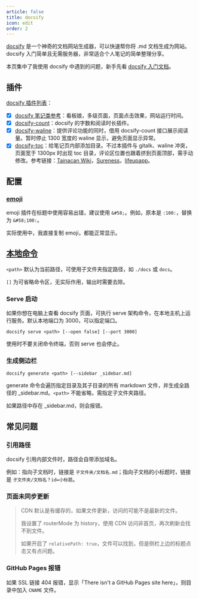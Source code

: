 ```yaml
---
article: false
title: docsify
icon: edit
order: 2
---
```


[docsify](https://docsify.js.org/#/zh-cn/) 是一个神奇的文档网站生成器，可以快速帮你将 .md 文档生成为网站。docsify 入门简单且无需服务器，非常适合个人笔记的简单整理分享。

本页集中了我使用 docsify 中遇到的问题，新手先看 [docsify 入门文档](https://docsify.js.org/#/zh-cn/)。

## 插件

[docsify 插件列表](https://docsify-preview.vercel.app/#/zh-cn/awesome?id=plugins)：

- [x] [docsify 笔记类参考](https://notebook.js.org/#/README)：看板娘，多级页面，页面点击效果，网站运行时间。
- [x] [docsify-count](https://github.com/827652549/docsify-count)：docsify 的字数和阅读时长插件。
- [x] [docsify-waline](https://github.com/cxcn/docsify-waline/blob/main/README.zh-CN.md)：提供评论功能的同时，借用 docsify-count 接口展示阅读量。暂时停止 1300 宽度的 waline 显示，避免页面显示异常。
- [x] [docsify-toc](https://github.com/mrpotatoes/docsify-toc)：给笔记页内部添加目录。不过本插件与 gitalk、waline 冲突，页面宽于 1300px 时出现 toc 目录，评论区位置也跟着挤到页面顶部，需手动修改。参考链接：[Tainacan Wiki](https://tainacan.github.io/tainacan-wiki/#/general-concepts)，[Sureness](https://github.com/dromara/sureness/blob/master/docs/index.html)，[lifeupapp](https://wiki.lifeupapp.fun/zh-cn/#/features/174)。

## 配置

### [emoji](https://docsify.js.org/#/zh-cn/plugins?id=emoji)

emoji 插件在标题中使用容易出错，建议使用 `&#58;`。例如，原本是 `:100:`，替换为 `&#58;100:`。

实际使用中，我直接复制 emoji，都能正常显示。

## [本地命令](https://github.com/docsifyjs/docsify-cli)

`<path>` 默认为当前路径，可使用子文件夹指定路径，如 `./docs` 或 `docs`。

`[]` 为可省略命令区，无实际作用，输出时需要去除。

### Serve 启动

如果你想在电脑上查看 docsify 页面，可执行 serve 架构命令，在本地主机上运行服务。默认本地端口为 3000，可以指定端口。

```shell
docsify serve <path> [--open false] [--port 3000]
```

使用时不要关闭命令终端，否则 serve 也会停止。

### 生成侧边栏

```shell
docsify generate <path> [--sidebar _sidebar.md]
```

generate 命令会遍历指定目录及其子目录的所有 markdown 文件，并生成全路径的 \_sidebar.md。`<path>` 不能省略，需指定子文件夹路径。

如果路径中存在 \_sidebar.md，则会报错。

## 常见问题

### 引用路径

docsify 引用内部文件时，路径会自带添加域名。

例如：指向子文档时，链接是 `子文件夹/文档名.md`；指向子文档的小标题时，链接是 `子文件夹/文档名？id=小标题`。

### 页面未同步更新

> CDN 默认是有缓存的，如果文件更新，访问的可能不是最新的文件。
>
> 我设置了 routerMode 为 history，使用 CDN 访问非首页，再次刷新会找不到文件。
>
> 如果开启了 `relativePath: true`，文件可以找到，但是侧栏上边的标题点击又有点问题。

### GitHub Pages 报错

如果 SSL 链接 404 报错，显示「There isn't a GitHub Pages site here」，则目录中加入 `CNAME` 文件。
